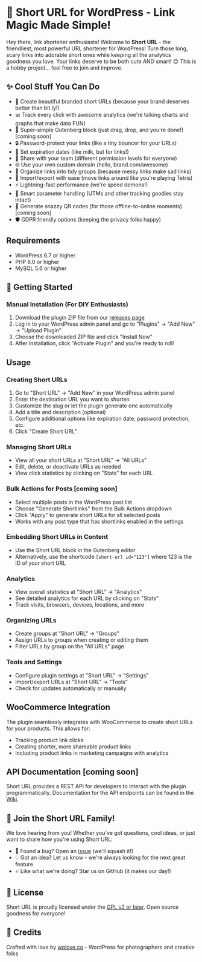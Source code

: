 # 🔗 Short URL for WordPress - Link Magic Made Simple!

Hey there, link shortener enthusiasts! Welcome to **Short URL** - the friendliest, most powerful URL shortener for WordPress! Turn those long, scary links into adorable short ones while keeping all the analytics goodness you love. Your links deserve to be both cute AND smart! 😊 This is a hobby project... feel free to join and improve.

## ✨ Cool Stuff You Can Do

- 🔗 Create beautiful branded short URLs (because your brand deserves better than bit.ly!)
- 📊 Track every click with awesome analytics (we're talking charts and graphs that make data FUN)
- 🧩 Super-simple Gutenberg block (just drag, drop, and you're done!) [coming soon]
- 🔒 Password-protect your links (like a tiny bouncer for your URLs)
- 📅 Set expiration dates (like milk, but for links!)
- 👥 Share with your team (different permission levels for everyone)
- 🌐 Use your own custom domain (hello, brand.com/awesome)
- 📂 Organize links into tidy groups (because messy links make sad links)
- 🔄 Import/export with ease (move links around like you're playing Tetris)
- ⚡ Lightning-fast performance (we're speed demons!)
- 🧠 Smart parameter handling (UTMs and other tracking goodies stay intact)
- 📱 Generate snazzy QR codes (for those offline-to-online moments) [coming soon]
- 🛡️ GDPR friendly options (keeping the privacy folks happy)

## Requirements

- WordPress 6.7 or higher
- PHP 8.0 or higher
- MySQL 5.6 or higher

## 🚀 Getting Started

### Manual Installation (For DIY Enthusiasts)

1. Download the plugin ZIP file from our [releases page](https://github.com/tomrobak/short-url/releases)
2. Log in to your WordPress admin panel and go to "Plugins" → "Add New" → "Upload Plugin"
3. Choose the downloaded ZIP file and click "Install Now"
4. After installation, click "Activate Plugin" and you're ready to roll!

## Usage

### Creating Short URLs

1. Go to "Short URL" → "Add New" in your WordPress admin panel
2. Enter the destination URL you want to shorten
3. Customize the slug or let the plugin generate one automatically
4. Add a title and description (optional)
5. Configure additional options like expiration date, password protection, etc.
6. Click "Create Short URL"

### Managing Short URLs

- View all your short URLs at "Short URL" → "All URLs"
- Edit, delete, or deactivate URLs as needed
- View click statistics by clicking on "Stats" for each URL

### Bulk Actions for Posts [coming soon]

- Select multiple posts in the WordPress post list
- Choose "Generate Shortlinks" from the Bulk Actions dropdown
- Click "Apply" to generate short URLs for all selected posts
- Works with any post type that has shortlinks enabled in the settings

### Embedding Short URLs in Content

- Use the Short URL block in the Gutenberg editor
- Alternatively, use the shortcode `[short-url id="123"]` where 123 is the ID of your short URL

### Analytics

- View overall statistics at "Short URL" → "Analytics"
- See detailed analytics for each URL by clicking on "Stats"
- Track visits, browsers, devices, locations, and more

### Organizing URLs

- Create groups at "Short URL" → "Groups"
- Assign URLs to groups when creating or editing them
- Filter URLs by group on the "All URLs" page

### Tools and Settings

- Configure plugin settings at "Short URL" → "Settings"
- Import/export URLs at "Short URL" → "Tools"
- Check for updates automatically or manually

## WooCommerce Integration

The plugin seamlessly integrates with WooCommerce to create short URLs for your products. This allows for:

- Tracking product link clicks
- Creating shorter, more shareable product links
- Including product links in marketing campaigns with analytics

## API Documentation [coming soon]

Short URL provides a REST API for developers to interact with the plugin programmatically. Documentation for the API endpoints can be found in the [Wiki](https://github.com/tomrobak/short-url/wiki/API-Documentation).

## 💌 Join the Short URL Family!

We love hearing from you! Whether you've got questions, cool ideas, or just want to share how you're using Short URL:

- 🐞 Found a bug? Open an [issue](https://github.com/tomrobak/short-url/issues) (we'll squash it!)
- 💡 Got an idea? Let us know - we're always looking for the next great feature
- ⭐ Like what we're doing? Star us on GitHub (it makes our day!)

## 📜 License

Short URL is proudly licensed under the [GPL v2 or later](LICENSE). Open source goodness for everyone!

## 🙏 Credits

Crafted with love by [wplove.co](https://wplove.co/) - WordPress for photographers and creative folks
